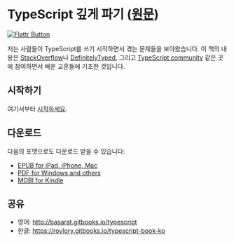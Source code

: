 TypeScript 깊게 파기 ([원문](https://basarat.gitbooks.io/typescript))
=======

[![Flattr Button](http://api.flattr.com/button/flattr-badge-large.png "번역이 마음에 드시면 기부 부탁드립니다!")](https://flattr.com/submit/auto?user_id=roylory&url=https://github.com/roylory/typescript-book-ko&title=typescript-book-ko&language=&tags=&category=)

저는 사람들이 TypeScript를 쓰기 시작하면서 겪는 문제들을 보아왔습니다. 이 책의 내용은
[StackOverflow](http://stackoverflow.com/tags/typescript/topusers)나 [DefinitelyTyped](https://github.com/DefinitelyTyped/), 그리고
[TypeScript community](https://github.com/TypeStrong/) 같은 곳에 참여하면서 배운 교훈들에 기초한 것입니다.

## 시작하기
여기서부터 [시작하세요](https://roylory.gitbooks.io/typescript-book-ko/docs/getting-started.html).

## 다운로드
다음의 포맷으로도 다운로드 받을 수 있습니다:
* [EPUB for iPad, iPhone, Mac](https://www.gitbook.com/download/epub/book/roylory/typescript-book-ko)
* [PDF for Windows and others](https://www.gitbook.com/download/pdf/book/roylory/typescript-book-ko)
* [MOBI for Kindle](https://www.gitbook.com/download/mobi/book/roylory/typescript-book-ko)

## 공유
* 영어: http://basarat.gitbooks.io/typescript
* 한글: https://roylory.gitbooks.io/typescript-book-ko
